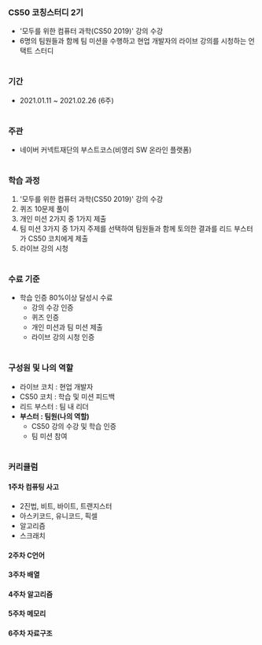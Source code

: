 ### CS50 코칭스터디 2기
- '모두를 위한 컴퓨터 과학(CS50 2019)' 강의 수강
- 6명의 팀원들과 함께 팀 미션을 수행하고 현업 개발자의 라이브 강의를 시청하는 언택트 스터디<br><br>

### 기간
- 2021.01.11 ~ 2021.02.26 (6주)<br><br>

### 주관
- 네이버 커넥트재단의 부스트코스(비영리 SW 온라인 플랫폼)<br><br>

### 학습 과정
1. '모두를 위한 컴퓨터 과학(CS50 2019)' 강의 수강
2. 퀴즈 10문제 풀이
3. 개인 미션 2가지 중 1가지 제출
4. 팀 미션 3가지 중 1가지 주제를 선택하여 팀원들과 함께 토의한 결과를 리드 부스터가 CS50 코치에게 제출
5. 라이브 강의 시청 <br><br>


### 수료 기준
- 학습 인증 80%이상 달성시 수료
  - 강의 수강 인증
  - 퀴즈 인증
  - 개인 미션과 팀 미션 제출
  - 라이브 강의 시청 인증<br><br>
    

### 구성원 및 나의 역할
- 라이브 코치 : 현업 개발자
- CS50 코치 : 학습 및 미션 피드백
- 리드 부스터 : 팀 내 리더
- **부스터 : 팀원(나의 역할)**
    - CS50 강의 수강 및 학습 인증
    - 팀 미션 참여<br><br>

### 커리큘럼
#### 1주차 컴퓨팅 사고
- 2진법, 비트, 바이트, 트랜지스터
- 아스키코드, 유니코드, 픽셀
- 알고리즘
- 스크래치
#### 2주차 C언어
#### 3주차 배열
#### 4주차 알고리즘
#### 5주차 메모리
#### 6주차 자료구조

   


